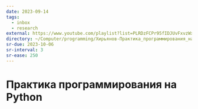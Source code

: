 ```yaml
---
date: 2023-09-14
tags:
  - inbox
  - research
external: https://www.youtube.com/playlist?list=PLRDzFCPr95fIDJUvFxvzWxg-V9BmZlMMe
directory: ~/Computer/programming/Хирьянов-Практика_программирования_на_Python/
sr-due: 2023-10-06
sr-interval: 3
sr-ease: 250
---
```


# Практика программирования на Python


